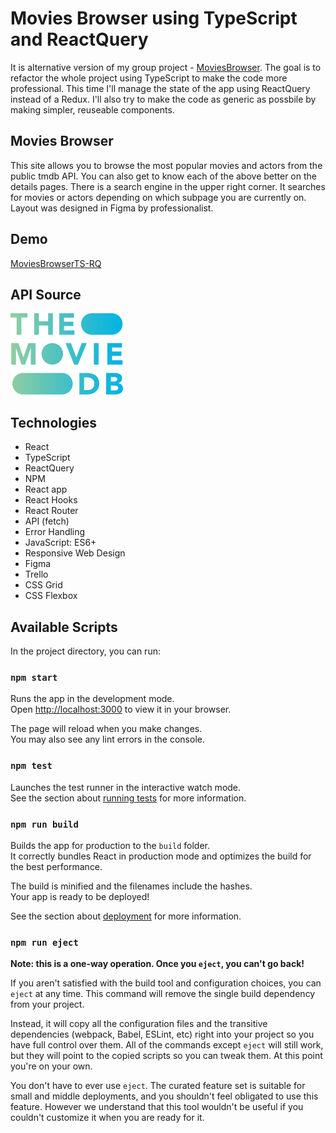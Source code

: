 # Movies Browser using TypeScript and ReactQuery

It is alternative version of my group project - [MoviesBrowser](https://kaniewskisoftware.github.io/movie-browser/). The goal is to refactor the whole project using TypeScript to make the code more professional. This time I'll manage the state of the app using ReactQuery instead of a Redux. I'll also try to make the code as generic as possbile by making simpler, reuseable components.

## Movies Browser

This site allows you to browse the most popular movies and actors from the public tmdb API. You can also get to know each of the above better on the details pages. There is a search engine in the upper right corner. It searches for movies or actors depending on which subpage you are currently on. Layout was designed in Figma by professionalist.

## Demo

[MoviesBrowserTS-RQ](https://kaniewskisoftware.github.io/movies-browser-ts-rq/)

<!-- ## Preview

!["Preview of the page"](animation.gif) -->

## API Source

[![TMDB](tmdblogo.png)](https://www.themoviedb.org/)

## Technologies

- React
- TypeScript
- ReactQuery
- NPM
- React app
- React Hooks
- React Router
- API (fetch)
- Error Handling
- JavaScript: ES6+
- Responsive Web Design
- Figma
- Trello
- CSS Grid
- CSS Flexbox

## Available Scripts

In the project directory, you can run:

### `npm start`

Runs the app in the development mode.\
Open [http://localhost:3000](http://localhost:3000) to view it in your browser.

The page will reload when you make changes.\
You may also see any lint errors in the console.

### `npm test`

Launches the test runner in the interactive watch mode.\
See the section about [running tests](https://facebook.github.io/create-react-app/docs/running-tests) for more information.

### `npm run build`

Builds the app for production to the `build` folder.\
It correctly bundles React in production mode and optimizes the build for the best performance.

The build is minified and the filenames include the hashes.\
Your app is ready to be deployed!

See the section about [deployment](https://facebook.github.io/create-react-app/docs/deployment) for more information.

### `npm run eject`

**Note: this is a one-way operation. Once you `eject`, you can't go back!**

If you aren't satisfied with the build tool and configuration choices, you can `eject` at any time. This command will remove the single build dependency from your project.

Instead, it will copy all the configuration files and the transitive dependencies (webpack, Babel, ESLint, etc) right into your project so you have full control over them. All of the commands except `eject` will still work, but they will point to the copied scripts so you can tweak them. At this point you're on your own.

You don't have to ever use `eject`. The curated feature set is suitable for small and middle deployments, and you shouldn't feel obligated to use this feature. However we understand that this tool wouldn't be useful if you couldn't customize it when you are ready for it.
